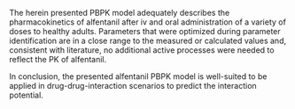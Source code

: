 The herein presented PBPK model adequately describes the pharmacokinetics of alfentanil after iv and oral administration of a variety of doses to healthy adults.  Parameters that were optimized during parameter identification are in a close range to the measured or calculated values and, consistent with literature, no additional active processes were needed to reflect the PK of alfentanil.

In conclusion, the presented alfentanil PBPK model is well-suited to be applied in drug-drug-interaction scenarios to predict the interaction potential. 

